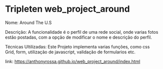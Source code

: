 # Tripleten web_project_around

Nome: Around The U.S

Descrição: A funcionalidade é o perfil de uma rede social, onde varias fotos estão postadas, com a opção de modificar o nome e descrição do perfil.

Técnicas Ultilizadas: Este Projeto implementa varias funções, como css Grid, form, utilização de javascript, validação de formularios etc.

link: https://anthonyrossa.github.io/web_project_around/index.html
